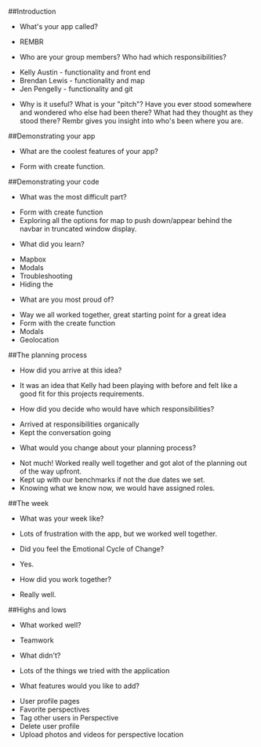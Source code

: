 ##Introduction
* What's your app called?
 - REMBR
* Who are your group members? Who had which responsibilities?
 - Kelly Austin - functionality and front end
 - Brendan Lewis - functionality and map
 - Jen Pengelly - functionality and git
* Why is it useful? What is your "pitch"?
Have you ever stood somewhere and wondered who else had been there? What had they thought as they stood there? Rembr gives you insight into who's been where you are.

##Demonstrating your app
* What are the coolest features of your app?
 - Form with create function.

##Demonstrating your code
* What was the most difficult part?
 - Form with create function
 - Exploring all the options for map to push down/appear behind the navbar in truncated window display.
* What did you learn?
 - Mapbox
 - Modals
 - Troubleshooting
 - Hiding the 
* What are you most proud of?
 - Way we all worked together, great starting point for a great idea
 - Form with the create function
 - Modals
 - Geolocation

##The planning process
* How did you arrive at this idea?
 - It was an idea that Kelly had been playing with before and felt like a good fit for this projects requirements.
* How did you decide who would have which responsibilities?
 - Arrived at responsibilities organically
 - Kept the conversation going
* What would you change about your planning process?
 - Not much! Worked really well together and got alot of the planning out of the way upfront.
 - Kept up with our benchmarks if not the due dates we set.
 - Knowing what we know now, we would have assigned roles.

##The week
* What was your week like?
 - Lots of frustration with the app, but we worked well together.
* Did you feel the Emotional Cycle of Change?
 - Yes.
* How did you work together?
 - Really well.


##Highs and lows
* What worked well?
 - Teamwork
* What didn't?
 - Lots of the things we tried with the application
* What features would you like to add?
 - User profile pages
 - Favorite perspectives
 - Tag other users in Perspective
 - Delete user profile
 - Upload photos and videos for perspective location
